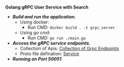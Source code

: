 **Golang gRPC User Service with Search**

* ***Build and run the application.***
  * Using docker:
    * Run CMD:  ```docker build . -t grpc_server```
  * Using go cmd:
    * Run CMD: ```go run ./main.go```
* ***Access the gRPC service endpoints.***
  * Collection of Apis: [Collection of Grpc Endpoints](https://www.postman.com/orange-crescent-367415/workspace/39efe754-304d-4386-9cd1-c4e1b6374b5b/collection/668bd9298db1dfce2caaf81e)
  * Proto file defination: [Service](https://shotwot-test.b-cdn.net/ProfileImages/1.proto)
* ***Running on Port 50051***
